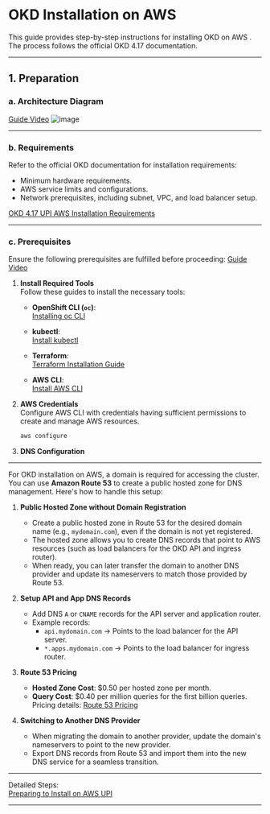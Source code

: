 
# OKD Installation on AWS 

This guide provides step-by-step instructions for installing OKD on AWS . The process follows the official OKD 4.17 documentation.

---

## **1. Preparation**

### **a. Architecture Diagram**
[Guide Video](https://drive.google.com/file/d/1OkwFZXbm6S-_EgDzJxxW4OagqVKYA7-L/view?usp=drive_link)
![image](https://github.com/user-attachments/assets/fc97f2ec-c767-4f62-9a0c-7e83455da7d9)


---

### **b. Requirements**
Refer to the official OKD documentation for installation requirements:
- Minimum hardware requirements.
- AWS service limits and configurations.
- Network prerequisites, including subnet, VPC, and load balancer setup.

[OKD 4.17 UPI AWS Installation Requirements](https://docs.okd.io/4.17/installing/installing_aws/upi/upi-aws-installation-reqs.html)

---

### **c. Prerequisites**
Ensure the following prerequisites are fulfilled before proceeding:
[Guide Video](https://drive.google.com/file/d/17tcAPOAGClh49r-ny2C1nPx8P7FnNI1r/view?usp=drive_link)
1. **Install Required Tools**  
   Follow these guides to install the necessary tools:

   - **OpenShift CLI (`oc`)**:  
     [Installing oc CLI](https://docs.okd.io/4.17/cli_reference/openshift_cli/getting-started-cli.html)  

   - **kubectl**:  
     [Install kubectl](https://kubernetes.io/docs/tasks/tools/install-kubectl/)  

   - **Terraform**:  
     [Terraform Installation Guide](https://developer.hashicorp.com/terraform/tutorials/aws-get-started/install-cli)  

   - **AWS CLI**:  
     [Install AWS CLI](https://docs.aws.amazon.com/cli/latest/userguide/getting-started-install.html)

2. **AWS Credentials**  
   Configure AWS CLI with credentials having sufficient permissions to create and manage AWS resources.  
   ```bash
   aws configure
   ```

3. **DNS Configuration**  

---

For OKD installation on AWS, a domain is required for accessing the cluster. You can use **Amazon Route 53** to create a public hosted zone for DNS management. Here's how to handle this setup:

1. **Public Hosted Zone without Domain Registration**  
   - Create a public hosted zone in Route 53 for the desired domain name (e.g., `mydomain.com`), even if the domain is not yet registered.  
   - The hosted zone allows you to create DNS records that point to AWS resources (such as load balancers for the OKD API and ingress router).  
   - When ready, you can later transfer the domain to another DNS provider and update its nameservers to match those provided by Route 53.

2. **Setup API and App DNS Records**  
   - Add DNS `A` or `CNAME` records for the API server and application router.
   - Example records:
     - `api.mydomain.com` → Points to the load balancer for the API server.
     - `*.apps.mydomain.com` → Points to the load balancer for ingress router.

3. **Route 53 Pricing**  
   - **Hosted Zone Cost**: $0.50 per hosted zone per month.  
   - **Query Cost**: $0.40 per million queries for the first billion queries.  
     Pricing details: [Route 53 Pricing](https://aws.amazon.com/route53/pricing/)

4. **Switching to Another DNS Provider**  
   - When migrating the domain to another provider, update the domain's nameservers to point to the new provider.
   - Export DNS records from Route 53 and import them into the new DNS service for a seamless transition.

---

Detailed Steps:  
[Preparing to Install on AWS UPI](https://docs.okd.io/4.17/installing/installing_aws/upi/upi-aws-preparing-to-install.html)

---


